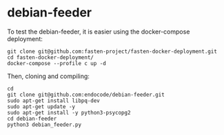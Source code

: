 # debian-feeder

To test the debian-feeder, it is easier using the docker-compose deployment:

```
git clone git@github.com:fasten-project/fasten-docker-deployment.git
cd fasten-docker-deployment/
docker-compose --profile c up -d
```

Then, cloning and compiling:

```
cd 
git clone git@github.com:endocode/debian-feeder.git
sudo apt-get install libpq-dev
sudo apt-get update -y
sudo apt-get install -y python3-psycopg2
cd debian-feeder
python3 debian_feeder.py
```
